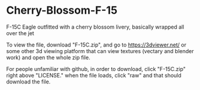 # Cherry-Blossom-F-15
F-15C Eagle outfitted with a cherry blossom livery, basically wrapped all over the jet


To view the file, download "F-15C.zip", and go to https://3dviewer.net/ or some other 3d viewing platform that can view textures (vectary and blender work) and open the whole zip file.


For people unfamiliar with github, in order to download, click "F-15C.zip" right above "LICENSE." when the file loads, click "raw" and that should download the file.

